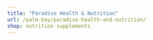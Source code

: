 ```yaml
---
title: "Paradise Health & Nutrition"
url: /palm-bay/paradise-health-and-nutrition/
shop: nutrition supplements
---
```

